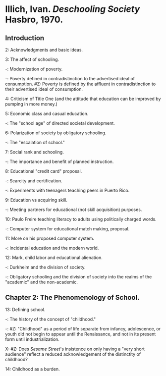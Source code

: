 # Illich, Ivan. _Deschooling Society_ Hasbro, 1970.  

## Introduction

2: Acknowledgments and basic ideas.   

3: The affect of schooling.  

-: Modernization of poverty.  

-: Poverty defined in contradistinction to the advertised ideal of consumption. #Z: Poverty is defined by the affluent in contradistinction to their advertised ideal of consumption.   

4: Criticism of Title One (and the attitude that education can be improved by pumping in more money.)

5: Economic class and casual education.  

-: The "school age" of directed societal development.

6: Polarization of society by obligatory schooling.  

-: The "escalation of school."  

7: Social rank and schooling.  

-: The importance and benefit of planned instruction.  

8: Educational "credit card" proposal.  

-: Scarcity and certification.  

-: Experiments with teenagers teaching peers in Puerto Rico.  

9: Education vs acquiring skill.  

-: Meeting partners for educational (not skill acquisition) purposes.  

10: Paulo Freire teaching literacy to adults using politically charged words.  

-: Computer system for educational match making, proposal.  

11: More on his proposed computer system.  

-: Incidental education and the modern world.  

12: Mark, child labor and educational alienation.  

-: Durkheim  and the division of society.  

-: Obligatory schooling and the division of society into the realms of the "academic" and the non-academic.  

## Chapter 2: The Phenomenology of School.  

13: Defining school.  

-: The history of the concept of "childhood."  

-: #Z: "Childhood" as a period of life separate from infancy, adolescence, or youth did not begin to appear until the Renaissance, and not in its present form until industrialization.  

X: #Z: Does _Sesame Street_'s insistence on only having a "very short audience" reflect a reduced acknowledgement of the distinctity of childhood? 

14: Childhood as a burden.  

